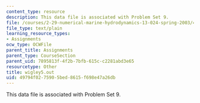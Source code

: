 ```yaml
---
content_type: resource
description: This data file is associated with Problem Set 9.
file: /courses/2-29-numerical-marine-hydrodynamics-13-024-spring-2003/49794f0275905bed8615f698e47a26db_wigley5.out
file_type: text/plain
learning_resource_types:
- Assignments
ocw_type: OCWFile
parent_title: Assignments
parent_type: CourseSection
parent_uid: 7895813f-4f2b-7bfb-615c-c2281abd3e65
resourcetype: Other
title: wigley5.out
uid: 49794f02-7590-5bed-8615-f698e47a26db
---
```

This data file is associated with Problem Set 9.


